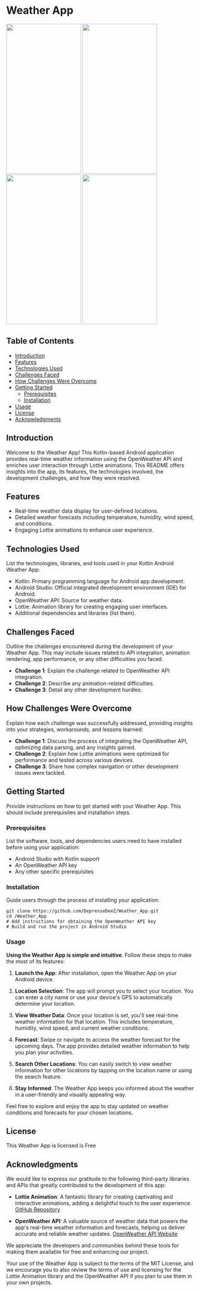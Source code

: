 # Weather App
<img src="https://github.com/DepresseDeeZ/Weather_App/assets/132985504/b013b212-32c3-49dc-af37-c76bfcd3377f" data-canonical-src="https://gyazo.com/eb5c5741b6a9a16c692170a41a49c858.png" width="200" height="400" />
<img src="https://github.com/DepresseDeeZ/Weather_App/assets/132985504/937589ef-8b19-4d1d-b509-d39695d887ae" data-canonical-src="https://gyazo.com/eb5c5741b6a9a16c692170a41a49c858.png" width="200" height="400" />
<img src="https://github.com/DepresseDeeZ/Weather_App/assets/132985504/22f541c6-09e1-413c-b38f-b26937f016cd" data-canonical-src="https://gyazo.com/eb5c5741b6a9a16c692170a41a49c858.png" width="200" height="400" />
<img src="https://github.com/DepresseDeeZ/Weather_App/assets/132985504/3e1356e0-8b86-41f6-acea-c6e99e5f2cc4" data-canonical-src="https://gyazo.com/eb5c5741b6a9a16c692170a41a49c858.png" width="200" height="400" />



## Table of Contents

- [Introduction](#introduction)
- [Features](#features)
- [Technologies Used](#technologies-used)
- [Challenges Faced](#challenges-faced)
- [How Challenges Were Overcome](#how-challenges-were-overcome)
- [Getting Started](#getting-started)
  - [Prerequisites](#prerequisites)
  - [Installation](#installation)
- [Usage](#usage)
- [License](#license)
- [Acknowledgments](#acknowledgments)

## Introduction

Welcome to the Weather App! This Kotlin-based Android application provides real-time weather information using the OpenWeather API and enriches user interaction through Lottie animations. This README offers insights into the app, its features, the technologies involved, the development challenges, and how they were resolved.

## Features

- Real-time weather data display for user-defined locations.
- Detailed weather forecasts including temperature, humidity, wind speed, and conditions.
- Engaging Lottie animations to enhance user experience.

## Technologies Used

List the technologies, libraries, and tools used in your Kotlin Android Weather App:

- Kotlin: Primary programming language for Android app development.
- Android Studio: Official integrated development environment (IDE) for Android.
- OpenWeather API: Source for weather data.
- Lottie: Animation library for creating engaging user interfaces.
- Additional dependencies and libraries (list them).

## Challenges Faced

Outline the challenges encountered during the development of your Weather App. This may include issues related to API integration, animation rendering, app performance, or any other difficulties you faced.

- **Challenge 1**: Explain the challenge related to OpenWeather API integration.
- **Challenge 2**: Describe any animation-related difficulties.
- **Challenge 3**: Detail any other development hurdles.

## How Challenges Were Overcome

Explain how each challenge was successfully addressed, providing insights into your strategies, workarounds, and lessons learned:

- **Challenge 1**: Discuss the process of integrating the OpenWeather API, optimizing data parsing, and any insights gained.
- **Challenge 2**: Explain how Lottie animations were optimized for performance and tested across various devices.
- **Challenge 3**: Share how complex navigation or other development issues were tackled.

## Getting Started

Provide instructions on how to get started with your Weather App. This should include prerequisites and installation steps.

### Prerequisites

List the software, tools, and dependencies users need to have installed before using your application:

- Android Studio with Kotlin support
- An OpenWeather API key
- Any other specific prerequisites

### Installation

Guide users through the process of installing your application:

```shell
git clone https://github.com/DepresseDeeZ/Weather_App.git
cd /Weather_App
# Add instructions for obtaining the OpenWeather API key
# Build and run the project in Android Studio
```
### Usage

**Using the Weather App is simple and intuitive**. Follow these steps to make the most of its features:

1. **Launch the App**: After installation, open the Weather App on your Android device.

2. **Location Selection**: The app will prompt you to select your location. You can enter a city name or use your device's GPS to automatically determine your location.

3. **View Weather Data**: Once your location is set, you'll see real-time weather information for that location. This includes temperature, humidity, wind speed, and current weather conditions.

4. **Forecast**: Swipe or navigate to access the weather forecast for the upcoming days. The app provides detailed weather information to help you plan your activities.

5. **Search Other Locations**: You can easily switch to view weather information for other locations by tapping on the location name or using the search feature.

6. **Stay Informed**: The Weather App keeps you informed about the weather in a user-friendly and visually appealing way.

Feel free to explore and enjoy the app to stay updated on weather conditions and forecasts for your chosen locations.

## License

This Weather App is licensed is Free

## Acknowledgments

We would like to express our gratitude to the following third-party libraries and APIs that greatly contributed to the development of this app:

- **Lottie Animation**: A fantastic library for creating captivating and interactive animations, adding a delightful touch to the user experience. [GitHub Repository](https://github.com/airbnb/lottie-android)

- **OpenWeather API**: A valuable source of weather data that powers the app's real-time weather information and forecasts, helping us deliver accurate and reliable weather updates. [OpenWeather API Website](https://openweathermap.org/)

We appreciate the developers and communities behind these tools for making them available for free and enhancing our project.

Your use of the Weather App is subject to the terms of the MIT License, and we encourage you to also review the terms of use and licensing for the Lottie Animation library and the OpenWeather API if you plan to use them in your own projects.

